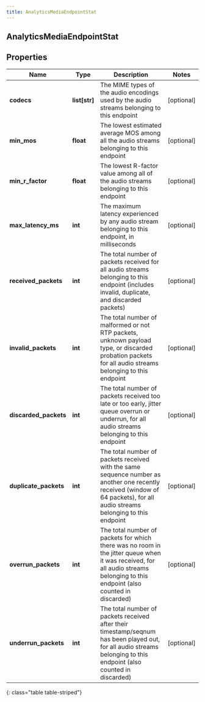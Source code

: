 ```yaml
---
title: AnalyticsMediaEndpointStat
---
```

## AnalyticsMediaEndpointStat

## Properties

|Name | Type | Description | Notes|
|------------ | ------------- | ------------- | -------------|
| **codecs** | **list[str]** | The MIME types of the audio encodings used by the audio streams belonging to this endpoint | [optional] |
| **min_mos** | **float** | The lowest estimated average MOS among all the audio streams belonging to this endpoint | [optional] |
| **min_r_factor** | **float** | The lowest R-factor value among all of the audio streams belonging to this endpoint | [optional] |
| **max_latency_ms** | **int** | The maximum latency experienced by any audio stream belonging to this endpoint, in milliseconds | [optional] |
| **received_packets** | **int** | The total number of packets received for all audio streams belonging to this endpoint (includes invalid, duplicate, and discarded packets) | [optional] |
| **invalid_packets** | **int** | The total number of malformed or not RTP packets, unknown payload type, or discarded probation packets for all audio streams belonging to this endpoint | [optional] |
| **discarded_packets** | **int** | The total number of packets received too late or too early, jitter queue overrun or underrun, for all audio streams belonging to this endpoint | [optional] |
| **duplicate_packets** | **int** | The total number of packets received with the same sequence number as another one recently received (window of 64 packets), for all audio streams belonging to this endpoint | [optional] |
| **overrun_packets** | **int** | The total number of packets for which there was no room in the jitter queue when it was received, for all audio streams belonging to this endpoint (also counted in discarded) | [optional] |
| **underrun_packets** | **int** | The total number of packets received after their timestamp/seqnum has been played out, for all audio streams belonging to this endpoint (also counted in discarded) | [optional] |
{: class="table table-striped"}


